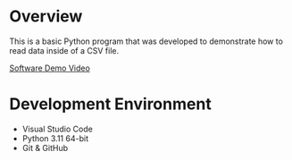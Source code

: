 # Overview
This is a basic Python program that was developed to demonstrate how to read data inside of a CSV file.

[Software Demo Video](https://www.youtube.com/watch?v=iJpyMiQXP50)

# Development Environment
* Visual Studio Code
* Python 3.11 64-bit
* Git & GitHub
